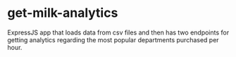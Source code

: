 # get-milk-analytics
ExpressJS app that loads data from csv files and then has two endpoints for getting analytics regarding the most popular departments purchased per hour.
